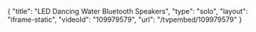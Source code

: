 {
    "title": "LED Dancing Water Bluetooth Speakers",
    "type": "solo",
    "layout": "iframe-static",
    "videoId": "109979579",
    "url": "\/tvpembed\/109979579"
}